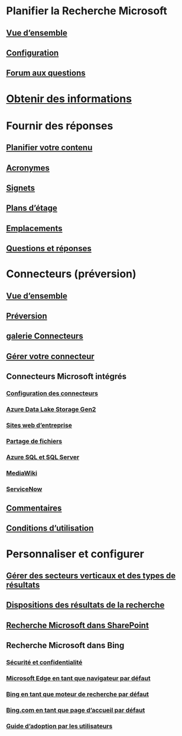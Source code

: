 # Planifier la Recherche Microsoft
## [Vue d’ensemble](overview-microsoft-search.md)
## [Configuration](setup-microsoft-search.md)
## [Forum aux questions](faqs.md)
# [Obtenir des informations](get-insights.md)
# Fournir des réponses
## [Planifier votre contenu](plan-your-content.md)
## [Acronymes](manage-acronyms.md)
## [Signets](manage-bookmarks.md)
## [Plans d’étage](manage-floorplans.md)
## [Emplacements](manage-locations.md)
## [Questions et réponses](manage-qas.md)
# Connecteurs (préversion)
## [Vue d’ensemble](connectors-overview.md)
## [Préversion](connectors-preview.md)
## [galerie Connecteurs](connectors-gallery.md)
## [Gérer votre connecteur](manage-connector.md)
## Connecteurs Microsoft intégrés
### [Configuration des connecteurs](configure-connector.md)
### [Azure Data Lake Storage Gen2](azure-data-lake-connector.md)
### [Sites web d’entreprise](enterprise-web-connector.md)
### [Partage de fichiers](file-share-connector.md)
### [Azure SQL et SQL Server](MSSQL-connector.md)
### [MediaWiki](mediawiki-connector.md)
### [ServiceNow](servicenow-connector.md)
## [Commentaires](connectors-feedback.md)
## [Conditions d’utilisation](terms-of-use.md)
# Personnaliser et configurer
## [Gérer des secteurs verticaux et des types de résultats](customize-search-page.md)
## [Dispositions des résultats de la recherche](customize-results-layout.md)
## [Recherche Microsoft dans SharePoint](get-started-search-in-sharepoint-online.md)
## Recherche Microsoft dans Bing
### [Sécurité et confidentialité](security-for-search.md)
### [Microsoft Edge en tant que navigateur par défaut](set-default-browser.md)
### [Bing en tant que moteur de recherche par défaut](set-default-search-engine.md)
### [Bing.com en tant que page d’accueil par défaut](set-default-homepage.md)
### [Guide d’adoption par les utilisateurs](user-adoption-guide.md)
